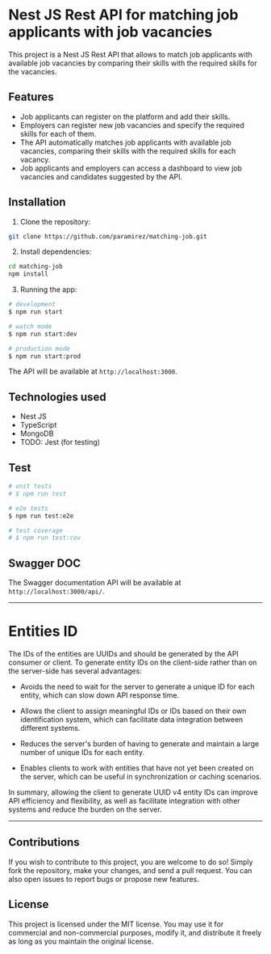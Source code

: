 # Nest JS Rest API for matching job applicants with job vacancies

This project is a Nest JS Rest API that allows to match job applicants with available job vacancies by comparing their skills with the required skills for the vacancies.

## Features

- Job applicants can register on the platform and add their skills.
- Employers can register new job vacancies and specify the required skills for each of them.
- The API automatically matches job applicants with available job vacancies, comparing their skills with the required skills for each vacancy.
- Job applicants and employers can access a dashboard to view job vacancies and candidates suggested by the API.

## Installation

1. Clone the repository:

```bash
git clone https://github.com/paramirez/matching-job.git
```

2. Install dependencies:

``` bash
cd matching-job
npm install
```

3. Running the app:

```bash
# development
$ npm run start

# watch mode
$ npm run start:dev

# production mode
$ npm run start:prod
```


The API will be available at `http://localhost:3000`.

## Technologies used

- Nest JS
- TypeScript
- MongoDB
- TODO: Jest (for testing) 

## Test

```bash
# unit tests
# $ npm run test

# e2e tests
$ npm run test:e2e

# test coverage
# $ npm run test:cov
```

## Swagger DOC

The Swagger documentation API will be available at `http://localhost:3000/api/`.


-------------------
# Entities ID

The IDs of the entities are UUIDs and should be generated by the API consumer or client.
To generate entity IDs on the client-side rather than on the server-side has several advantages:

- Avoids the need to wait for the server to generate a unique ID for each entity, which can slow down API response time.

- Allows the client to assign meaningful IDs or IDs based on their own identification system, which can facilitate data integration between different systems.

- Reduces the server's burden of having to generate and maintain a large number of unique IDs for each entity.

- Enables clients to work with entities that have not yet been created on the server, which can be useful in synchronization or caching scenarios.

In summary, allowing the client to generate UUID v4 entity IDs can improve API efficiency and flexibility, as well as facilitate integration with other systems and reduce the burden on the server.

-----------------
## Contributions

If you wish to contribute to this project, you are welcome to do so! Simply fork the repository, make your changes, and send a pull request. You can also open issues to report bugs or propose new features.

## License

This project is licensed under the MIT license. You may use it for commercial and non-commercial purposes, modify it, and distribute it freely as long as you maintain the original license.

